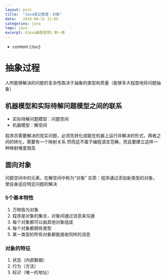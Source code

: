 ```yaml
---
layout: post
title:  "Java笔记整理：对象"
date:   2016-08-31 11:05
categories: java
tags: java
excerpt: 《Java编程思想》第一章
---
```


* content
{:toc}

# 抽象过程
人所能够解决的问题的复杂性取决于抽象的类型和质量（能够多大程度地将问题抽象）

## 机器模型和实际待解问题模型之间的联系
 - 实际待解问题模型：问题空间
 - 机器模型：解空间

程序员需要解决的现实问题，必须先转化成能在机器上运行并解决的形式，两者之间的转化，需要有一个映射关系
然而这不属于编程语言范畴，而且要建立这样一种映射难度很高

## 面向对象
问题空间中的元素，在解空间中称为“对象”
实质：程序通过添加新类型的对象，使自身适应特定问题的解决

### 5个基本特性
1. 万物皆为对象
2. 程序是对象的集合，对象间通过消息来沟通
3. 每个对象都可以由其他对象组成
4. 每个对象都拥有类型
5. 某一类型的所有对象都能接收同样的消息

### 对象的特征
1. 状态（内部数据）
2. 行为（方法）
3. 标识（唯一的地址）
